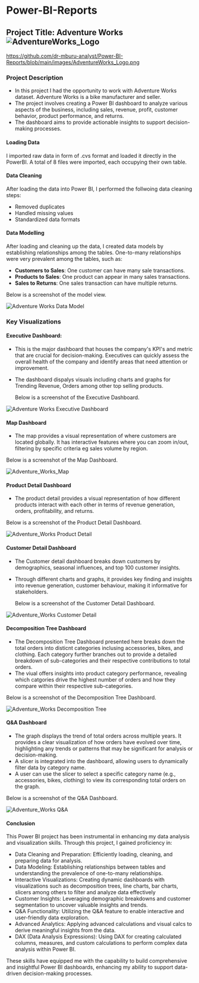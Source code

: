 # Power-BI-Reports

## Project Title: Adventure Works   ![AdventureWorks_Logo](images/AdventureWorks_Logo.png)

https://github.com/dr-mburu-analyst/Power-BI-Reports/blob/main/images/AdventureWorks_Logo.png

### Project Description

- In this project I had the opportunity to work with Adventure Works dataset. Adventure Works is a bike manufacturer and seller.
- The project involves creating a Power BI dashboard to analyze various aspects of the business, including sales, revenue, profit, customer behavior, product performance, and returns.
- The dashboard aims to provide actionable insights to support decision-making processes.

#### Loading Data

I imported raw data in form of .cvs format and loaded it directly in the PowerBI. A total of 8 files were imported, each occupying their own table.

#### Data Cleaning

After loading the data into Power BI, I performed the follwoing data cleaning steps:
- Removed duplicates
- Handled missing values
- Standardized data formats


#### Data Modelling

After loading and cleaning up the data, I created data models by establishing relationships among the tables. One-to-many relationships
  were very prevalent among the tables, such as:
  - **Customers to Sales**: One customer can have many sale transactions.
  - **Products to Sales**: One product can appear in many sales transactions.
  - **Sales to Returns**: One sales transaction can have multiple returns.
    
 Below is a screenshot of the model view.
  
  ![Adventure Works Data Model](images/Adventure_Works_Data_Model.png)
  
### Key Visualizations

#### Executive Dashboard: 
- This is the major dashboard that houses the company's KPI's and metric that are crucial for decision-making. Executives can quickly assess the overall
  health of the company and identify areas that need attention or improvement.
- The dashboard dispalys visuals including charts and graphs for Trending Revenue, Orders among other top selling products.
  
  Below is a screenshot of the Executive Dashboard.

![Adventure Works Executive Dashboard](images/Adventure%20Works%20Executive%20Dashboard.png)

#### Map Dashboard
- The map provides a visual representation of where customers are located globally. It has interactive features where you can zoom in/out, filtering
  by specific criteria eg sales volume by region.
  
 Below is a screenshot of the Map Dashboard.
 
 ![Adventure_Works_Map](images/Adventure_Works_Map.png)


#### Product Detail Dashboard
- The product detail provides a visual representation of how different products interact with each other in terms of revenue generation,
   orders, profitability, and returns.

 Below is a screenshot of the Product Detail Dashboard.

![Adventure_Works Product Detail](images/Adventure_Works%20Product%20Detail.png)


#### Customer Detail Dashboard
- The Customer detail dashboard breaks down customers by demographics, seasonal influences, and top 100 customer insights.
- Through different charts and graphs, it provides key finding and insights into revenue generation, customer behaviour, making it informative for stakeholders.

  Below is a screenshot of the Customer Detail Dashboard.

![Adventure_Works Customer Detail](images/Adventure_Works%20Customer%20Detail.png)

#### Decomposition Tree Dashboard
- The Decomposition Tree Dashboard presented here breaks down the total orders into disticnt categories inclusing accessories, bikes, and clothing. Each
  category further branches out to provide a detailed breakdown of sub-categories and their respective contributions to total orders.
- The viual offers insights into product category performance, revealing which catgories drive the highest number of orders and how they compare  within their
  respective sub-categories.

Below is a screenshot of the Decomposition Tree Dashboard.

![Adventure_Works Decomposition Tree ](images/Adventure_Works%20Decomposition%20Tree.png)


#### Q&A Dashboard
- The graph displays the trend of total orders across multiple years. It provides a clear visualization of how orders have evolved over time,
  highlighting any trends or patterns that may be significant for analysis or decision-making.
- A slicer is integrated into the dashboard, allowing users to dynamically filter data by category name.
- A user can use the slicer to select a specific category name (e.g., accessories, bikes, clothing) to view its corresponding total orders on the graph.

 Below is a screenshot of the Q&A Dashboard.

![Adventure_Works Q&A](images/Adventure_Works%20Q%26A.png)


#### Conclusion
This Power BI project has been instrumental in enhancing my data analysis and visualization skills. Through this project, I gained proficiency in:

- Data Cleaning and Preparation: Efficiently loading, cleaning, and preparing data for analysis.
- Data Modeling: Establishing relationships between tables and understanding the prevalence of one-to-many relationships.
- Interactive Visualizations: Creating dynamic dashboards with visualizations such as decomposition trees, line charts, bar charts, slicers among others to filter and analyze data effectively
- Customer Insights: Leveraging demographic breakdowns and customer segmentation to uncover valuable insights and trends.
- Q&A Functionality: Utilizing the Q&A feature to enable interactive and user-friendly data exploration.
- Advanced Analytics: Applying advanced calculations and visual calcs to derive meaningful insights from the data.
- DAX (Data Analysis Expressions): Using DAX for creating calculated columns, measures, and custom calculations to perform complex data analysis within Power BI.

These skills have equipped me with the capability to build comprehensive and insightful Power BI dashboards, enhancing my ability to support data-driven decision-making processes.



















  

